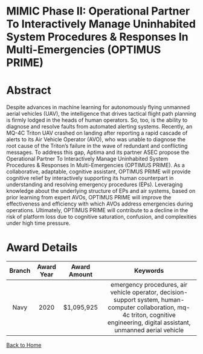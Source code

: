 
MIMIC Phase II: Operational Partner To Interactively Manage Uninhabited System Procedures &amp; Responses In Multi-Emergencies (OPTIMUS PRIME)
==============================================================================================================================================

# Abstract


Despite advances in machine learning for autonomously flying unmanned aerial vehicles (UAV), the intelligence that drives tactical flight path planning is firmly lodged in the heads of human operators. So, too, is the ability to diagnose and resolve faults from automated alerting systems. Recently, an MQ-4C Triton UAV crashed on landing after reporting a rapid cascade of alerts to its Air Vehicle Operator (AVO), who was unable to diagnose the root cause of the Triton’s failure in the wave of redundant and conflicting messages. To address this gap, Aptima and its partner ASEC propose the Operational Partner To Interactively Manage Uninhabited System Procedures & Responses In Multi-Emergencies (OPTIMUS PRIME). As a collaborative, adaptable, cognitive assistant, OPTIMUS PRIME will provide cognitive relief by interactively supporting its human counterpart in understanding and resolving emergency procedures (EPs). Leveraging knowledge about the underlying structure of EPs and air systems, based on prior learning from expert AVOs, OPTIMUS PRIME will improve the effectiveness and efficiency with which AVOs address emergencies during operations. Ultimately, OPTIMUS PRIME will contribute to a decline in the risk of platform loss due to cognitive saturation, confusion, and complexities under high time pressure.  

# Award Details

|Branch|Award Year|Award Amount|Keywords|
| :---: | :---: | :---: | :---: |
|Navy|2020|$1,095,925|emergency procedures, air vehicle operator, decision-support system, human-computer collaboration, mq-4c triton, cognitive engineering, digital assistant, unmanned aerial vehicle|
  
  


[Back to Home](https://github.com/chrischow/dod_sbir_awards/Reports/DJ/#1881)